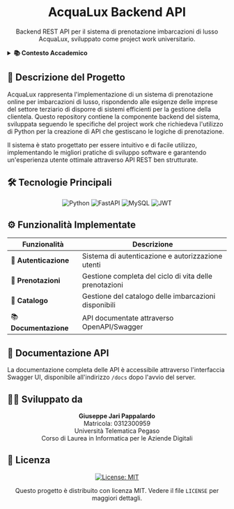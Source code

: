 <div align="center">

# AcquaLux Backend API

Backend REST API per il sistema di prenotazione imbarcazioni di lusso AcquaLux, sviluppato come project work universitario.

</div>

<details>
<summary><strong>📚 Contesto Accademico</strong></summary>

|  |  |
|---|---|
| **Università** | Università Telematica Pegaso |
| **Corso di Studio** | Informatica per le Aziende Digitali (L-31) |
| **Settori Scientifico-Disciplinari** | • Informatica (INF/01)<br>• Ingegneria Economico-Gestionale (ING-IND/35) |
| **Tema** | 1 - La digitalizzazione dell'impresa |
| **Traccia** | 1.4 - Sviluppo di una pagina web per un servizio di prenotazione online di un'impresa del settore terziario |
| **CFU** | 3 |

</details>

## 📝 Descrizione del Progetto

AcquaLux rappresenta l'implementazione di un sistema di prenotazione online per imbarcazioni di lusso, rispondendo alle esigenze delle imprese del settore terziario di disporre di sistemi efficienti per la gestione della clientela. Questo repository contiene la componente backend del sistema, sviluppata seguendo le specifiche del project work che richiedeva l'utilizzo di Python per la creazione di API che gestiscano le logiche di prenotazione.

Il sistema è stato progettato per essere intuitivo e di facile utilizzo, implementando le migliori pratiche di sviluppo software e garantendo un'esperienza utente ottimale attraverso API REST ben strutturate.

## 🛠️ Tecnologie Principali

<div align="center">

![Python](https://img.shields.io/badge/python-3670A0?style=for-the-badge&logo=python&logoColor=ffdd54)
![FastAPI](https://img.shields.io/badge/FastAPI-005571?style=for-the-badge&logo=fastapi)
![MySQL](https://img.shields.io/badge/mysql-%2300f.svg?style=for-the-badge&logo=mysql&logoColor=white)
![JWT](https://img.shields.io/badge/JWT-black?style=for-the-badge&logo=JSON%20web%20tokens)

</div>

## ⚙️ Funzionalità Implementate

<div align="center">

| Funzionalità | Descrizione |
|---|---|
| 🔐 **Autenticazione** | Sistema di autenticazione e autorizzazione utenti |
| 📅 **Prenotazioni** | Gestione completa del ciclo di vita delle prenotazioni |
| 🚤 **Catalogo** | Gestione del catalogo delle imbarcazioni disponibili |
| 📚 **Documentazione** | API documentate attraverso OpenAPI/Swagger |

</div>

## 📖 Documentazione API

La documentazione completa delle API è accessibile attraverso l'interfaccia Swagger UI, disponibile all'indirizzo `/docs` dopo l'avvio del server.

## 👨‍💻 Sviluppato da

<div align="center">

**Giuseppe Jari Pappalardo**  
Matricola: 0312300959  
Università Telematica Pegaso  
Corso di Laurea in Informatica per le Aziende Digitali

</div>

## 📄 Licenza

<div align="center">

[![License: MIT](https://img.shields.io/badge/License-MIT-yellow.svg)](https://opensource.org/licenses/MIT)

Questo progetto è distribuito con licenza MIT. Vedere il file `LICENSE` per maggiori dettagli.

</div>